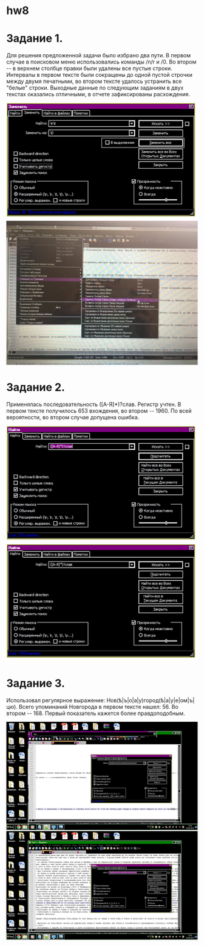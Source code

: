 # hw8
# Задание 1.

Для решения предложенной задачи было избрано два пути. В первом случае в поисковом меню использовались команды /n/r и /0. Во втором -- в верхнем столбце правки были удалены все пустые строки. Интервалы в первом тексте были сокращены до одной пустой строчки между двумя печатными, во втором тексте удалось устранить все "белые" строки. Выходные данные по следующим заданиям в двух текстах оказались отличными, в отчете зафиксированы расхождения.

![alt text](https://github.com/rerere333/hw8/blob/master/%D0%97%D0%B0%D0%B4%D0%B0%D0%BD%D0%B8%D0%B5%201.%20%D0%9F%D1%83%D1%82%D1%8C%201..png "Путь 1")
![alt text](https://github.com/rerere333/hw8/blob/master/%D0%97%D0%B0%D0%B4%D0%B0%D0%BD%D0%B8%D0%B5%201.%20%D0%9F%D1%83%D1%82%D1%8C%202..JPG "Путь 2")

# Задание 2.

Применялась последовательность ([А-Я]*)?слав. Регистр учтен. В первом тексте получилось 653 вхождения, во втором -- 1960. По всей вероятности, во втором случае допущена ошибка. 

![alt text](https://github.com/rerere333/hw8/blob/master/%D0%97%D0%B0%D0%B4%D0%B0%D0%BD%D0%B8%D0%B5%202.%20%D0%9F%D1%83%D1%82%D1%8C%201..png "Путь 1")
![alt text](https://github.com/rerere333/hw8/blob/master/%D0%97%D0%B0%D0%B4%D0%B0%D0%BD%D0%B8%D0%B5%202.%20%D0%9F%D1%83%D1%82%D1%8C%202..png "Путь 2")


# Задание 3.

Использовал регулярное выражение: Нов(ѣ|ъ|о|а|у)город(ѣ|а|у|е|ом|ъ|цю). Всего упоминаний Новгорода в первом тексте нашел: 56. Во втором -- 168. Первый показатель кажется более правдоподобным.

![alt text](https://github.com/rerere333/hw8/blob/master/%D0%97%D0%B0%D0%B4%D0%B0%D0%BD%D0%B8%D0%B5%203.%20%D0%9F%D1%83%D1%82%D1%8C%201..png "Путь 1")
![alt text](https://github.com/rerere333/hw8/blob/master/%D0%97%D0%B0%D0%B4%D0%B0%D0%BD%D0%B8%D0%B5%203.%20%D0%9F%D1%83%D1%82%D1%8C%202..png "Путь 2")
